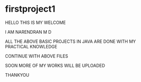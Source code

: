 # firstproject1

HELLO THIS IS MY WELCOME

I AM NARENDRAN M D 

ALL THE ABOVE BASIC PROJECTS IN JAVA ARE DONE WITH MY PRACTICAL KNOWLEDGE

CONTINUE WITH ABOVE FILES 

SOON MORE OF MY WORKS WILL BE UPLOADED 

THANKYOU
